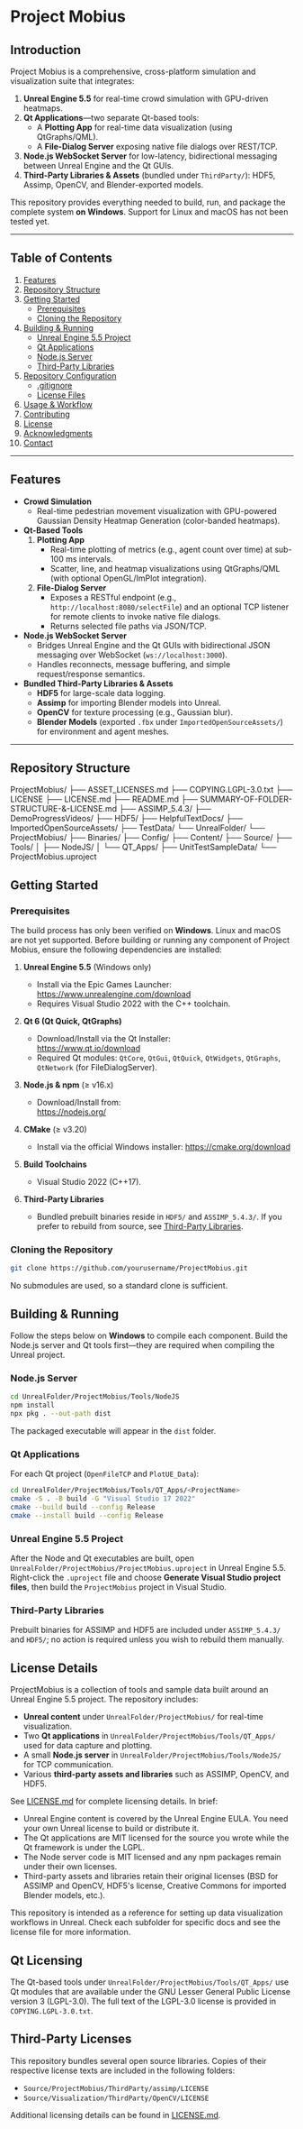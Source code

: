 # Project Mobius

## Introduction

Project Mobius is a comprehensive, cross-platform simulation and visualization suite that integrates:

1. **Unreal Engine 5.5** for real-time crowd simulation with GPU-driven heatmaps.  
2. **Qt Applications**—two separate Qt-based tools:  
   - A **Plotting App** for real-time data visualization (using QtGraphs/QML).  
   - A **File-Dialog Server** exposing native file dialogs over REST/TCP.  
3. **Node.js WebSocket Server** for low-latency, bidirectional messaging between Unreal Engine and the Qt GUIs.  
4. **Third-Party Libraries & Assets** (bundled under `ThirdParty/`): HDF5, Assimp, OpenCV, and Blender-exported models.

This repository provides everything needed to build, run, and package the complete system **on Windows**. Support for Linux and macOS has not been tested yet.

---

## Table of Contents

1. [Features](#features)  
2. [Repository Structure](#repository-structure)  
3. [Getting Started](#getting-started)  
   - [Prerequisites](#prerequisites)  
   - [Cloning the Repository](#cloning-the-repository)  
4. [Building & Running](#building--running)  
   - [Unreal Engine 5.5 Project](#unreal-engine-55-project)  
   - [Qt Applications](#qt-applications)  
   - [Node.js Server](#nodejs-server)  
   - [Third-Party Libraries](#third-party-libraries)  
5. [Repository Configuration](#repository-configuration)  
   - [.gitignore](#gitignore)  
   - [License Files](#license-files)  
6. [Usage & Workflow](#usage--workflow)  
7. [Contributing](#contributing)  
8. [License](#license-details)  
9. [Acknowledgments](#acknowledgments)  
10. [Contact](#contact)  

---

## Features

- **Crowd Simulation**  
  - Real-time pedestrian movement visualization with GPU-powered Gaussian Density Heatmap Generation (color-banded heatmaps).  
- **Qt-Based Tools**  
  1. **Plotting App**  
     - Real-time plotting of metrics (e.g., agent count over time) at sub-100 ms intervals.  
     - Scatter, line, and heatmap visualizations using QtGraphs/QML (with optional OpenGL/ImPlot integration).  
  2. **File-Dialog Server**  
     - Exposes a RESTful endpoint (e.g., `http://localhost:8080/selectFile`) and an optional TCP listener for remote clients to invoke native file dialogs.  
     - Returns selected file paths via JSON/TCP.  
- **Node.js WebSocket Server**  
  - Bridges Unreal Engine and the Qt GUIs with bidirectional JSON messaging over WebSocket (`ws://localhost:3000`).  
  - Handles reconnects, message buffering, and simple request/response semantics.  
- **Bundled Third-Party Libraries & Assets**  
  - **HDF5** for large-scale data logging.  
  - **Assimp** for importing Blender models into Unreal.  
  - **OpenCV** for texture processing (e.g., Gaussian blur).  
  - **Blender Models** (exported `.fbx` under `ImportedOpenSourceAssets/`) for environment and agent meshes.

---

## Repository Structure

ProjectMobius/
├── ASSET_LICENSES.md
├── COPYING.LGPL-3.0.txt
├── LICENSE
├── LICENSE.md
├── README.md
├── SUMMARY-OF-FOLDER-STRUCTURE-&-LICENSE.md
├── ASSIMP_5.4.3/
├── DemoProgressVideos/
├── HDF5/
├── HelpfulTextDocs/
├── ImportedOpenSourceAssets/
├── TestData/
└── UnrealFolder/
    └── ProjectMobius/
        ├── Binaries/
        ├── Config/
        ├── Content/
        ├── Source/
        ├── Tools/
        │   ├── NodeJS/
        │   └── QT_Apps/
        ├── UnitTestSampleData/
        └── ProjectMobius.uproject

## Getting Started

### Prerequisites

The build process has only been verified on **Windows**. Linux and macOS are not yet supported. Before building or running any component of Project Mobius, ensure the following dependencies are installed:

1. **Unreal Engine 5.5** (Windows only)
   - Install via the Epic Games Launcher:
     <a href="https://www.unrealengine.com/download">https://www.unrealengine.com/download</a>
   - Requires Visual Studio 2022 with the C++ toolchain.

2. **Qt 6 (Qt Quick, QtGraphs)**  
   - Download/Install via the Qt Installer:  
     <a href="https://www.qt.io/download">https://www.qt.io/download</a>  
   - Required Qt modules: `QtCore`, `QtGui`, `QtQuick`, `QtWidgets`, `QtGraphs`, `QtNetwork` (for FileDialogServer).

3. **Node.js & npm** (≥ v16.x)  
   - Download/Install from:  
     <a href="https://nodejs.org/">https://nodejs.org/</a>  

4. **CMake** (≥ v3.20)
   - Install via the official Windows installer:
     <a href="https://cmake.org/download/">https://cmake.org/download</a>

5. **Build Toolchains**
   - Visual Studio 2022 (C++17).

6. **Third-Party Libraries**
   - Bundled prebuilt binaries reside in `HDF5/` and `ASSIMP_5.4.3/`. If you prefer to rebuild from source, see [Third-Party Libraries](#third-party-libraries).

### Cloning the Repository

```bash
git clone https://github.com/yourusername/ProjectMobius.git
```
No submodules are used, so a standard clone is sufficient.

## Building & Running

Follow the steps below on **Windows** to compile each component. Build the Node.js server and Qt tools first—they are required when compiling the Unreal project.

### Node.js Server

```bash
cd UnrealFolder/ProjectMobius/Tools/NodeJS
npm install
npx pkg . --out-path dist
```
The packaged executable will appear in the `dist` folder.

### Qt Applications

For each Qt project (`OpenFileTCP` and `PlotUE_Data`):

```bash
cd UnrealFolder/ProjectMobius/Tools/QT_Apps/<ProjectName>
cmake -S . -B build -G "Visual Studio 17 2022"
cmake --build build --config Release
cmake --install build --config Release
```

### Unreal Engine 5.5 Project

After the Node and Qt executables are built, open `UnrealFolder/ProjectMobius/ProjectMobius.uproject` in Unreal Engine 5.5.
Right-click the `.uproject` file and choose **Generate Visual Studio project files**, then build the `ProjectMobius` project in Visual Studio.

### Third-Party Libraries

Prebuilt binaries for ASSIMP and HDF5 are included under `ASSIMP_5.4.3/` and `HDF5/`; no action is required unless you wish to rebuild them manually.

## License Details

ProjectMobius is a collection of tools and sample data built around an Unreal Engine 5.5 project. The repository includes:

- **Unreal content** under `UnrealFolder/ProjectMobius/` for real-time visualization.
- Two **Qt applications** in `UnrealFolder/ProjectMobius/Tools/QT_Apps/` used for data capture and plotting.
- A small **Node.js server** in `UnrealFolder/ProjectMobius/Tools/NodeJS/` for TCP communication.
- Various **third-party assets and libraries** such as ASSIMP, OpenCV, and HDF5.

See [LICENSE.md](LICENSE.md) for complete licensing details. In brief:

- Unreal Engine content is covered by the Unreal Engine EULA. You need your own Unreal license to build or distribute it.
- The Qt applications are MIT licensed for the source you wrote while the Qt framework is under the LGPL.
- The Node server code is MIT licensed and any npm packages remain under their own licenses.
- Third-party assets and libraries retain their original licenses (BSD for ASSIMP and OpenCV, HDF5's license, Creative Commons for imported Blender models, etc.).

This repository is intended as a reference for setting up data visualization workflows in Unreal. Check each subfolder for specific docs and see the license file for more information.

## Qt Licensing

The Qt-based tools under `UnrealFolder/ProjectMobius/Tools/QT_Apps/` use Qt modules that are available under the GNU Lesser General Public License version 3 (LGPL-3.0). The full text of the LGPL-3.0 license is provided in `COPYING.LGPL-3.0.txt`.

## Third-Party Licenses

This repository bundles several open source libraries.
Copies of their respective license texts are included in the following folders:

- `Source/ProjectMobius/ThirdParty/assimp/LICENSE`
- `Source/Visualization/ThirdParty/OpenCV/LICENSE`

Additional licensing details can be found in [LICENSE.md](LICENSE.md).
